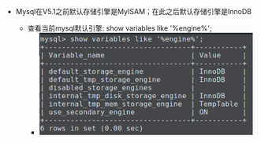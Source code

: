 * Mysql在V5.1之前默认存储引擎是MyISAM；在此之后默认存储引擎是InnoDB

  * 查看当前mysql默认引擎: show variables like '%engine%';
    * ![默认引擎](/img/default-engine.png)